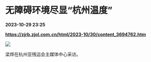 # 无障碍环境尽显“杭州温度”

**2023-10-29 23:25**

**https://zjrb.zjol.com.cn/html/2023-10/30/content_3694762.htm**

![](https://zjrb.zjol.com.cn/images/2023-10/30/zjrb2023103000005v01b013.jpg)

梁烨在杭州亚残运会主媒体中心采访。
